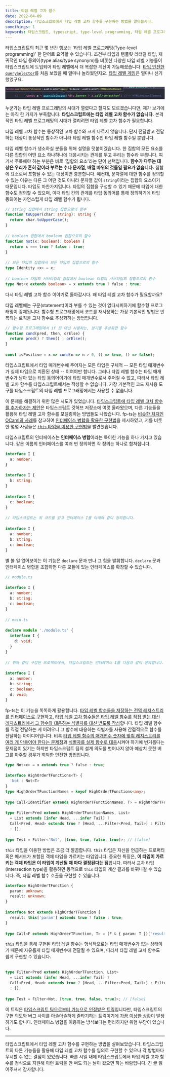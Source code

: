 ```yaml
---
title: 타입 레벨 고차 함수  
date: 2022-04-09  
description: 타입스크립트에서 타입 레벨 고차 함수를 구현하는 방법을 알아봅시다.  
somethings: 1  
keywords: 타입스크립트, typescript, type-level programming, 타입 레벨 프로그래밍, 타입 레벨 함수, type level function
---
```


타입스크립트의 최근 몇 년간 행보는 '타입 레벨 프로그래밍(Type-level programming)' 한 단어로 요약할 수 있습니다.
조건부 타입과 템플릿 리터럴 타입, 재귀적인 타입 동의어(type alias/type synonym)를 비롯한
다양한 타입 레벨 기능들이 타입스크립트에 도입되어 타입 레벨에서 더 복잡한 계산이 가능해졌습니다.
[타입 안전한 `querySelector`](https://www.typescriptlang.org/play?#code/C4TwDgpgBAymA2BLYAeGUIA9gQHYBMBnKQ4AJ0VwHMAaKAEQ2zyJPMqoD4oBeWJnAWIADACQBvSgDMIZKABUAvhPrLJuGXICqi4VAD8UANry6AOgtwkqLXXqcAulABcxmA4DcAKFCQFAQwBrCAAZf1IUADVuPkiBFmIjJ0NcCAA3WRcoOKxBViNSCmpk7KMABidXHOYhY0KOcwtpTIAlEvkg0PDUFu5XVIyyb19oeQoAWxCIKVRqvOJ66hjs+Nq9CWa5Ft0DBQmpmZRerMjh8FGJlsQqAAtZ1dZFrl4V3ISoMXVNKG2P3bHEOMrrcen1smc-ADxlEHgt2EsXlCDqgocC7lFOJwIdAYOwwABZAD2+EQUkQshhb1qTzo+NhbCKz1i9M+mygITU+LUbIAgjtDCETtjYHiiSSybJCJSao94UyRRQCcTSeSyGhRcqJWrcYqxSqKTrEErxaqonQAORmc2cC0AYmtFqMDqg5uc1uFHWCYVIPJmsnkhOCuGl8wZDQU9Key0Nxv1ZClnq6ESsyBQUIxdHkmKxPnOUAA4hBgN7gABReAQcZ4YAAOX8VZD7yjiM6Jd9ODIAaDadb3Xb-sDeDNLpdNtH7tzfkLZf8AGMbuXK9W6w3InRBVTZYyki8kssvFBD68ZYknAejxeBVBzxfD1V6QU5Wfb0fDEYLGYQnRpyXF1XcLW9YQFE5QOI414vnex6ho+jKNGYbJtBBkGGNOpZzguFb-oBDYtHQ74WF+BZFr+WHLkBIEVI43A3rerhJMKaFkQBK4QFKcxNnKyxoRhf7kQ2KazBaNDWjmIxQHxAEAEIgKxjbUlxLy0RxtTBCAhJSFAAAS8j4iEknAB0VCsfi-hgMhL6GDpekGUZJlmUYkTPpB96bsQakabAkT5rZ-jGUBpnmbRl5eT5zGGX59lgI5zkvq4BnCqZwDzuhKXhcOG4nhJ4VQAAPlAuAAK7wPALxFSV+4Xip+SxbeV7BUerlZbBHC1SFgr5QZMlyZEoE0ZBJwPjSUAfohbWvlASUpbx6V4eyeXZUu0myRRvVUf1Lnst4k7QAAioVsggC0bHFSikaKXwU0LjNS2oExt2sQmmLbQA9AAVG9B5vRJmD1ggEBfS9Xj4BAs7wP4ZDQFIhW4LOwCIISuBQAAjgdZAgDAEAVnDhJqvI52MpwAAUqOHa48gAJSuPth3HYQp1pjmXizojpBQP4Lyk+jmPY8AuNE+aJJpGYABG-i4KkcjcP4Zizv4JUALR8wrc7w4j5oU1AL0vQr3DWSEPKwzcuMGczrPAFAIuc2jGNY6DfNkALlBgIVwB0ELGtazreu6SEACSuAu2WOX5fr9CIGkpss7gbOztbh08-b-PmrOiBkGDEBGLOmA8AARAAjAArGUucOJ72u66FADCacZ1H5tQPg8fc3bOOO+aIuu3zuC2p3IAK7ghIAO7l972m+1JXeI-XMcW9AfBc7bvPJ4Q9sI0jYDOGS8bAArGlK+cGseF7lf6wAChDflkGZmG3V4QA)를 처음 보았을 때 얼마나 놀라웠던지요. [타입 레벨 게임](https://github.com/ricklove/rick-love-master/tree/master/code/typescript-type-system-adventure)은 얼마나 신기했었구요.

![타입 안전한 `querySelector`](./typesafe-querySelector.png)

누군가는 타입 레벨 프로그래밍의 시대가 열렸다고 할지도 모르겠습니다만, 제가 보기에는 아직 한 가지가 부족합니다.
**타입스크립트에는 타입 레벨 고차 함수가 없습니다.**
본격적인 타입 레벨 프로그래밍의 시대가 열리려면 타입 레벨 고차 함수가 필요합니다.

타입 레벨 고차 함수는 통상적인 고차 함수와 크게 다르지 않습니다.
단지 전달받고 전달하는 대상이 통상적인 함수가 아니라 타입 레벨 함수인 타입 레벨 함수일 뿐입니다.

타입 레벨 함수가 생소하실 분들을 위해 설명을 덧붙이겠습니다.
한 집합의 모든 요소를 다른 집합의 어떤 요소 하나하나에 대응시키는 관계를 두고 우리는 함수라 부릅니다.
여기서 주목해야 하는 부분은 바로 '집합의 요소'라는 단어 선택입니다.
**함수가 다루는 대상은 우리가 흔히 값이라 부르는 수나 문자열, 배열 따위의 것들일 필요가 없습니다.**
집합에 요소로써 포함될 수 있는 대상이면 충분합니다.
예컨대, 문자열에 대한 함수를 정의할 수 있는 이유는 다른 그 어떤 것도 아니라 문자열 값이 `string`이라는 집합의 요소이기 때문입니다.
타입도 마찬가지입니다.
타입의 집합을 구성할 수 있기 때문에 타입에 대한 함수도 정의할 수 있으며, 이때 타입 간의 관계를 타입 동의어를 통해 정의하기에 타입 동의어는 자연스럽게 타입 레벨 함수가 됩니다.

```typescript
// string 집합에서 string 집합으로의 함수
function toUpper(char: string): string {
  return char.toUpperCase();
}

// boolean 집합에서 boolean 집합으로의 함수
function not(x: boolean): boolean {
  return x === true ? false : true;
}

// 모든 타입의 집합에서 모든 타입의 집합으로의 함수
type Identity <x> = x;

// boolean 타입의 서브타입의 집합에서 boolean 타입의 서브타입의 집합으로의 함수
type Not<x extends boolean> = x extends true ? false : true;
```

다시 타입 레벨 고차 함수 이야기로 돌아갑시다.
왜 타입 레벨 고차 함수가 필요할까요?

타입 레벨에는 구문(statement)이라 부를 수 있는 것이 없다시피하기에 함수형 프로그래밍이 강제됩니다.
함수형 프로그래밍에서 코드를 재사용하는 가장 기본적인 방법은 반복되는 로직을 고차 함수로 추상화하는 방법입니다.

```javascript
// 함수형 프로그래밍에서 if 문 대신 사용하는, 분기를 추상화한 함수
function cond(pred, then, orElse) {
  return pred() ? then() : orElse();
}

const isPositive = x => cond(n => n > 0, () => true, () => false);
```

타입스크립트에서 타입 매개변수에 주어지는 모든 타입은 구체적 -- 모든 타입 매개변수가 실제 타입으로 치환된 상태 -- 이여야만 합니다. 
그러나 타입 레벨 함수는 타입 매개변수가 남아 있는 타입 동의어이기에 타입 매개변수로서 주어질 수 없고, 따라서 타입 레벨 고차 함수를 타입스크립트에서는 작성할 수 없습니다.
가장 기본적인 코드 재사용 도구를 타입스크립트의 타입 레벨 프로그래밍에서는 사용할 수 없습니다.

이 문제를 해결하기 위한 많은 시도가 있었습니다. 
[타입스크립트에 타입 레벨 고차 함수를 추가하자는 제안](https://github.com/microsoft/TypeScript/issues?q=is%3Aissue+is%3Aopen+HKT)은 타입스크립트 깃허브 저장소에 여럿 올라왔으며, 다른 기능들을 활용해 타입 레벨 고차 함수를 모델링하는 방법들도 나왔습니다.
fp-ts는 [비슷한 처지인 OCaml의 사례](https://www.cl.cam.ac.uk/~jdy22/papers/lightweight-higher-kinded-polymorphism.pdf)를 참고하여 [인터페이스 병합을 활용한 구현법](https://gcanti.github.io/fp-ts/guides/purescript.html#polymorphic-data)을 제시하였고, 저를 비롯한 몇몇 사람들은 [`this` 타입을 이용한 구현법](https://gist.github.com/ENvironmentSet/1662a140f99381bc85fd6be51ecdcbb5)을 발견했습니다.

타입스크립트의 인터페이스는 **인터페이스 병합**이라는 특이한 기능을 하나 가지고 있습니다.
같은 이름의 인터페이스를 여러 번 정의하면 각 정의는 하나로 합쳐집니다.

```typescript
interface I {
  a: number;
}

interface I {
  b: string;
}

interface I {
  c: boolean;
}

// 타입스크립트는 위 코드를 읽고 인터페이스 I를 아래와 같이 정의합니다.

interface I {
  a: number;
  b: string;
  c: boolean;
}
```

별 볼 일 없어보이는 이 기능은 `declare` 문과 만나 그 힘을 발휘합니다.
`declare` 문과 인터페이스 병합을 조합하면 다른 모듈에 있는 인터페이스를 확장할 수 있습니다.

```typescript
// module.ts

interface I {
  a: number;
  b: string;
  c: boolean;
}

// main.ts

declare module './module.ts' {
  interface I {
    d: void;
  }
}

// 위와 같이 구성된 프로젝트에서, 타입스크립트는 인터페이스 I를 다음과 같이 정의합니다.

interface I {
  a: number;
  b: string;
  c: boolean;
  d: void;
}
```

fp-ts는 이 기능을 똑똑하게 활용합니다.
[타입 레벨 함수들을 저장하는 전역 레지스트리를 인터페이스로 구현](https://github.com/gcanti/fp-ts/blob/8486dd7866ff12b11d0a7553d2e4beddb96cae2d/src/HKT.ts#L48)하고, [타입 레벨 고차 함수들은 타입 레벨 함수를 직접 받는 대신 레지스트리에서 그 함수와 대응하는 식별자를 대신 받도록 작성](https://github.com/gcanti/fp-ts/blob/8486dd7866ff12b11d0a7553d2e4beddb96cae2d/src/Functor.ts#L34)합니다.
타입 레벨 함수를 직접 전달하는 게 어려우니 그 함수에 대응하는 식별자를 사용해 간접적으로 함수를 전달하는 아이디어입니다.
비록 [타입 레벨 함수의 매개변수 숫자에 맞춰 레지스트리를 여러 개 만들어야 한다는 문제점](https://github.com/gcanti/fp-ts/blob/master/src/HKT.ts#L48-L66)과 [식별자를 실제 함수로 대응](https://github.com/gcanti/fp-ts/blob/8486dd7866ff12b11d0a7553d2e4beddb96cae2d/src/HKT.ts#L104)시켜야 하기에 번거롭다는 문제점이 있기는 하지만
타입스크립트 팀의 설계 의도를 벗어나지 않아 예상치 못한 버그를 마주할 경우가 희박한 안전한 방법입니다.

```typescript
type Not<x> = x extends true ? false : true;

interface HighOrderTFunctions<T> {
  'Not': Not<T>
}
type HighOrderTFunctionNames = keyof HighOrderTFunctions<any>;

type Call<Identifier extends HighOrderTFunctionNames, T> = HighOrderTFunctions<T>[Identifier];

type Filter<Pred extends HighOrderTFunctionNames, List>
  = List extends [infer Head, ...infer Tail] ?
  Call<Pred, Head> extends true ? [Head, ...Filter<Pred, Tail>] : Filter<Pred, Tail>
  : [];

type Test = Filter<'Not', [true, true, false, true]>; // [false]
```

`this` 타입을 이용한 방법은 조금 더 깔끔합니다.
`this` 타입은 자신을 언급하는 프로퍼티 혹은 메서드가 포함된 객체 타입을 가르키는 타입입니다.
중요한 특징은, **이 타입이 가르키는 객체 타입은 이 타입이 계산될 때 마다 결정된다는 점**입니다.
따라서 교차 타입(intersection type)을 활용하면 동적으로 `this` 타입의 계산 결과를 바꿔나갈 수 있습니다.
즉, 타입 레벨 함수 호출을 구현할 수 있습니다.

```typescript
interface HighOrderTFunction {
  param: unknown;
  result: unknown;
}

interface Not extends HighOrderTFunction {
  result: this['param'] extends true ? false : true;
}

type Call<F extends HighOrderTFunction, T> = (F & { param: T })['result'];
```

`this` 타입을 통해 구현된 타입 레벨 함수는 형식적으로는 타입 매개변수가 없는 상태이기 때문에 자유롭게 타입 매개변수에 전달될 수 있으며, 따라서 타입 레벨 고차 함수도 쉽게 구현할 수 있습니다.

```typescript

type Filter<Pred extends HighOrderTFunction, List>
  = List extends [infer Head, ...infer Tail] ?
  Call<Pred, Head> extends true ? [Head, ...Filter<Pred, Tail>] : Filter<Pred, Tail>
  : [];

type Test = Filter<Not, [true, true, false, true]>; // [false]
```

이 트릭은 [타입스크립트 팀으로부터 기능으로 인정받은 트릭](https://github.com/microsoft/TypeScript/issues/40928)입니다만, 타입스크립트의 구현 의도와 버그 사이를 아슬아슬하게 줄타기하는 트릭이기에 [가끔 이상한 상황](https://github.com/gcanti/fp-ts/issues/1208#issuecomment-627965353)이 발생하기도 합니다.
인터페이스 병합을 이용하는 방식보다는 편리하지만 위험 부담이 있습니다.

--------

타입스크립트에서 타입 레벨 고차 함수를 구현하는 방법을 살펴보았습니다.
타입스크립트의 다른 기능들을 활용해 타입 레벨 고차 함수를 임의로 구현할 수 있으나 각 방법마다 무시할 수 없는 결점이 있었습니다.
빠른 시일 내에 타입스크립트에서 타입 레벨 고차 함수를 정식으로 지원해 이런 트릭을 안 써도 되는 날이 왔으면 하는 바람입니다.
긴 글 읽어주셔서 감사합니다.